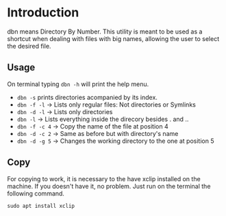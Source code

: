 # Introduction
dbn means Directory By Number. This utility is meant to be used as a shortcut when dealing with files with big names, allowing the user to select the desired file.

## Usage
On terminal typing `dbn -h` will print the help menu.
- `dbn -s` prints directories acompanied by its index.
- `dbn -f -l` -> Lists only regular files: Not directories or Symlinks
- `dbn -d -l` -> Lists only directories
- `dbn -l` 	-> Lists everything inside the direcory besides . and ..
- `dbn -f -c 4` -> Copy the name of the file at position 4
- `dbn -d -c 2` -> Same as before but with directory's name
- `dbn -d -g 5` -> Changes the working directory to the one at position 5

## Copy
 For copying to work, it is necessary to the have xclip installed on the machine. If you doesn't have it, no problem. Just run on the terminal the following command.
 
 `sudo apt install xclip`
